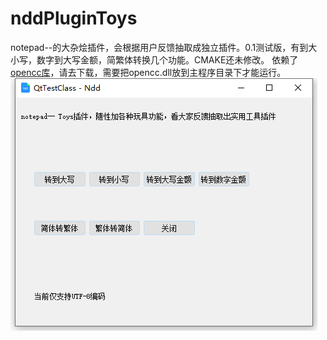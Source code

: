 # nddPluginToys
notepad--的大杂烩插件，会根据用户反馈抽取成独立插件。0.1测试版，有到大小写，数字到大写金额，简繁体转换几个功能。CMAKE还未修改。
依赖了[opencc库](https://github.com/BYVoid/OpenCC)，请去下载，需要把opencc.dll放到主程序目录下才能运行。
![Firstpage](images/firstpage.png)
